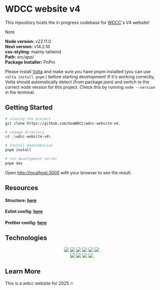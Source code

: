 # WDCC website v4

This repository hosts the in progress codebase for [WDCC](https://wdcc.co.nz/)'s V4 website! <br/>

> [!NOTE]  
> **Node version:** v22.11.0 \
> **Next version:** v14.2.16 \
> **css-styling:** mainly tailwind \
> **Path:** src/app/ \
> **Package Installer:** PnPm

Please install [Volta](https://volta.sh/) and make sure you have pnpm installed (you can use `volta install pnpm` ) before starting development! If it's working correctly, Volta should automatically detect (from package.json) and switch to the correct node version for this project. Check this by running `node --version` in the terminal.

## Getting Started

```bash
# cloning the project
git clone https://github.com/UoaWDCC/wdcc-website-v4.

# change directory
cd .\wdcc-website-v4\

# install dependencies
pnpm install

# run development server
pnpm dev
```

Open [http://localhost:3000](http://localhost:3000) with your browser to see the result.

## Resources

#### Structure: [here](STRUCTURE.md)

#### Eslint config: [here](.eslintrc.json)

#### Prettier config: [here](.prettierrc)

## Technologies

<div align="center">
    <!-- Next js -->
    <img src="https://img.shields.io/badge/next%20js-000000?style=for-the-badge&logo=nextdotjs&logoColor=white"/>
    <!-- React -->
    <img src="https://img.shields.io/badge/React-20232A?style=for-the-badge&logo=react&logoColor=61DAFB"/>
    <!-- Typescript -->
    <img src="https://img.shields.io/badge/TypeScript-007ACC?style=for-the-badge&logo=typescript&logoColor=white"/>
     <!-- TailwindCSS -->
    <img src="https://img.shields.io/badge/Tailwind_CSS-38B2AC?style=for-the-badge&logo=tailwind-css&logoColor=white"/>
    <!-- Framer motion -->
    <img src="https://img.shields.io/badge/Framer_Motion-black?style=for-the-badge&logo=framer&logoColor=blue"/>
    <!-- ThreeJs -->
    <img src="https://img.shields.io/badge/ThreeJs-black?style=for-the-badge&logo=three.js&logoColor=white"/>
</div>

<div align="center">
     <!-- PNPM -->
    <img src="https://img.shields.io/badge/pnpm-CB3837?style=for-the-badge&logo=npm&logoColor=white"/>
    <!-- NodeJS -->
    <img src="https://img.shields.io/badge/Node%20js-339933?style=for-the-badge&logo=nodedotjs&logoColor=white"/>
    <!-- Figma -->
    <img src="https://img.shields.io/badge/Figma-F24E1E?style=for-the-badge&logo=figma&logoColor=white"/>
    <!-- Prettier -->
    <img src="https://img.shields.io/badge/prettier-1A2C34?style=for-the-badge&logo=prettier&logoColor=F7BA3E"/>
</div>

## Learn More

This is a wdcc website for 2025 🔥
